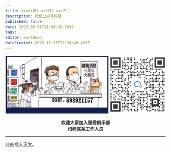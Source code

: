 ```yaml
---
title: xxxx(年)-xx(月)-xx(日)
description: 微信公众号标题
published: false
date: 2023-02-06T11:58:42.741Z
tags: 
editor: markdown
dateCreated: 2022-11-23T12:24:45.493Z
---
```


<!--
本页内容为睡前消息每日新闻单期文稿详情模板，最终编辑完成后，请删去本段注释。
如果你从GitHub进行协作编辑，请直接参照注释部分最后一段。

需要修改/补充下列信息：
1. 在页面-页面信息中，按照默认值提示修改标题、描述。
2. 在页面-页面信息中确认页面路径。参照标准："archive/daily/{4位数年份}/{2位数月份}/{6位数年月日}"。示例："archive/daily/2022/11/221111"
3. 编辑正文。新闻标题采用二级标题。
4. 一切均编辑好后，删去本段注释，保存页面。

如果你使用了可视化编辑器：
你只需完善标题和正文即可。

从GitHub编辑：
1. 参照协作编辑页面中的路径标准新建文件。
2. 参照已存在文档和本模板创建元信息。
3. 编辑正文。新闻标题采用二级标题。
-->

<center style="font-weight:bold;">
  <img src="/assets/join.png" alt="加入蛋卷俱乐部"><br/>
  <p>欢迎大家加入蛋卷俱乐部<br/>扫码联系工作人员</p>
</center>

---

此处插入正文。
